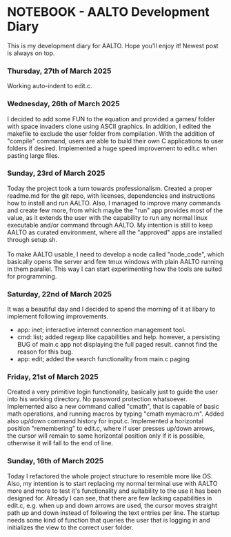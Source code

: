 # NOTEBOOK - AALTO Development Diary #

This is my development diary for AALTO. Hope you'll enjoy it! Newest post is always on top.

### Thursday, 27th of March 2025 ###

Working auto-indent to edit.c.

### Wednesday, 26th of March 2025 ###

I decided to add some FUN to the equation and provided a games/ folder with space invaders clone using ASCII
graphics. In addition, I edited the makefile to exclude the user folder from compilation. With the addition
of "compile" command, users are able to build their own C applications to user folders if desired. Implemented
a huge speed improvement to edit.c when pasting large files.

### Sunday, 23rd of March 2025 ###

Today the project took a turn towards professionalism. Created a proper readme.md for the git repo, with
licenses, dependencies and instructions how to install and run AALTO. Also, I managed to improve many commands
and create few more, from which maybe the "run" app provides most of the value, as it extends the user with the
capability to run any normal linux executable and/or command through AALTO. My intention is still to keep AALTO
as curated environment, where all the "approved" apps are installed through setup.sh.
<br><br>
To make AALTO usable, I need to develop a node called "node_code", which basically opens the server and few tmux 
windows with plain AALTO running in them parallel. This way I can start experimenting how the tools are suited for
programming.

### Saturday, 22nd of March 2025 ###

It was a beautiful day and I decided to spend the morning of it at libary to implement following improvements.
- app: inet; interactive internet connection management tool.
- cmd: list; added regexp like capabilities and help. however, a persisting BUG of main.c app not displaying the full
             paged result. cannot find the reason for this bug.
- app: edit; added the search functionality from main.c paging

### Friday, 21st of March 2025 ###

Created a very primitive login functionality, basically just to guide the user into his working directory. No password
protection whatsoever. Implemented also a new command called "cmath", that is capable of basic math operations, and
running macros by typing "cmath mymacro.m". Added also up/down command history for input.c. Implemented a horizontal
position "remembering" to edit.c, where if user presses up/down arrows, the cursor will remain to same horizontal 
position only if it is possible, otherwise it will fall to the end of line.

### Sunday, 16th of March 2025 ###

Today I refactored the whole project structure to resemble more like OS. Also, my intention is to start replacing my
normal terminal use with AALTO more and more to test it's functionality and suitability to the use it has been designed
for. Already I can see, that there are few lacking capabilities in edit.c, e.g. when up and down arrows are used, the
cursor moves straight path up and down instead of following the text entries per line. The startup needs some kind of
function that queries the user that is logging in and initializes the view to the correct user folder.


